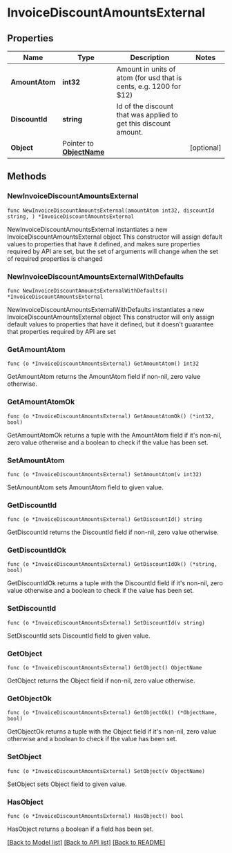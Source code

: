 # InvoiceDiscountAmountsExternal

## Properties

Name | Type | Description | Notes
------------ | ------------- | ------------- | -------------
**AmountAtom** | **int32** | Amount in units of atom (for usd that is cents, e.g. 1200 for $12) | 
**DiscountId** | **string** | Id of the discount that was applied to get this discount amount. | 
**Object** | Pointer to [**ObjectName**](ObjectName.md) |  | [optional] 

## Methods

### NewInvoiceDiscountAmountsExternal

`func NewInvoiceDiscountAmountsExternal(amountAtom int32, discountId string, ) *InvoiceDiscountAmountsExternal`

NewInvoiceDiscountAmountsExternal instantiates a new InvoiceDiscountAmountsExternal object
This constructor will assign default values to properties that have it defined,
and makes sure properties required by API are set, but the set of arguments
will change when the set of required properties is changed

### NewInvoiceDiscountAmountsExternalWithDefaults

`func NewInvoiceDiscountAmountsExternalWithDefaults() *InvoiceDiscountAmountsExternal`

NewInvoiceDiscountAmountsExternalWithDefaults instantiates a new InvoiceDiscountAmountsExternal object
This constructor will only assign default values to properties that have it defined,
but it doesn't guarantee that properties required by API are set

### GetAmountAtom

`func (o *InvoiceDiscountAmountsExternal) GetAmountAtom() int32`

GetAmountAtom returns the AmountAtom field if non-nil, zero value otherwise.

### GetAmountAtomOk

`func (o *InvoiceDiscountAmountsExternal) GetAmountAtomOk() (*int32, bool)`

GetAmountAtomOk returns a tuple with the AmountAtom field if it's non-nil, zero value otherwise
and a boolean to check if the value has been set.

### SetAmountAtom

`func (o *InvoiceDiscountAmountsExternal) SetAmountAtom(v int32)`

SetAmountAtom sets AmountAtom field to given value.


### GetDiscountId

`func (o *InvoiceDiscountAmountsExternal) GetDiscountId() string`

GetDiscountId returns the DiscountId field if non-nil, zero value otherwise.

### GetDiscountIdOk

`func (o *InvoiceDiscountAmountsExternal) GetDiscountIdOk() (*string, bool)`

GetDiscountIdOk returns a tuple with the DiscountId field if it's non-nil, zero value otherwise
and a boolean to check if the value has been set.

### SetDiscountId

`func (o *InvoiceDiscountAmountsExternal) SetDiscountId(v string)`

SetDiscountId sets DiscountId field to given value.


### GetObject

`func (o *InvoiceDiscountAmountsExternal) GetObject() ObjectName`

GetObject returns the Object field if non-nil, zero value otherwise.

### GetObjectOk

`func (o *InvoiceDiscountAmountsExternal) GetObjectOk() (*ObjectName, bool)`

GetObjectOk returns a tuple with the Object field if it's non-nil, zero value otherwise
and a boolean to check if the value has been set.

### SetObject

`func (o *InvoiceDiscountAmountsExternal) SetObject(v ObjectName)`

SetObject sets Object field to given value.

### HasObject

`func (o *InvoiceDiscountAmountsExternal) HasObject() bool`

HasObject returns a boolean if a field has been set.


[[Back to Model list]](../README.md#documentation-for-models) [[Back to API list]](../README.md#documentation-for-api-endpoints) [[Back to README]](../README.md)


